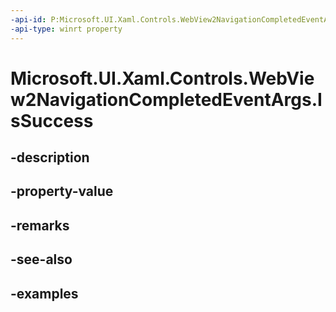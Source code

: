 ```yaml
---
-api-id: P:Microsoft.UI.Xaml.Controls.WebView2NavigationCompletedEventArgs.IsSuccess
-api-type: winrt property
---
```


# Microsoft.UI.Xaml.Controls.WebView2NavigationCompletedEventArgs.IsSuccess

<!--
public bool IsSuccess { get; }
-->


## -description

## -property-value

## -remarks

## -see-also

## -examples


